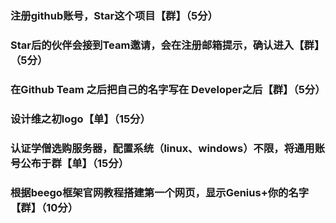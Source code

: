 ### 注册github账号，Star这个项目【群】（5分）

### Star后的伙伴会接到Team邀请，会在注册邮箱提示，确认进入【群】（5分）

### 在Github Team 之后把自己的名字写在 Developer之后【群】（5分）

### 设计维之初logo【单】（15分）

### 认证学僧选购服务器，配置系统（linux、windows）不限，将通用账号公布于群【单】（15分）

### 根据beego框架官网教程搭建第一个网页，显示Genius+你的名字【群】（10分）
